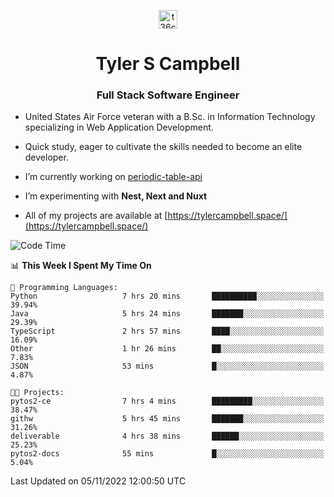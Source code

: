 <p align="center">
<a href="https://www.linkedin.com/in/t36campbell" target="blank"><img align="center" src="https://ik.imagekit.io/t36campbell/Portfolio/linkedin.png.original_m8bbGgPh6.png" alt="t36campbell" height="30" width="30" /></a>
</p>
<h1 align="center">Tyler S Campbell</h1>
<h3 align="center">Full Stack Software Engineer</h3>

* United States Air Force veteran with a B.Sc. in Information Technology specializing in Web Application Development. 

* Quick study, eager to cultivate the skills needed to become an elite developer.

* I’m currently working on [periodic-table-api](https://github.com/t36campbell/periodic-table-api)

* I’m experimenting with **Nest, Next and Nuxt**

* All of my projects are available at [https://tylercampbell.space/](https://tylercampbell.space/)

<!--START_SECTION:waka-->
![Code Time](http://img.shields.io/badge/Code%20Time-1%2C974%20hrs%2020%20mins-blue)

📊 **This Week I Spent My Time On** 

```text
💬 Programming Languages: 
Python                   7 hrs 20 mins       ██████████░░░░░░░░░░░░░░░   39.94% 
Java                     5 hrs 24 mins       ███████░░░░░░░░░░░░░░░░░░   29.39% 
TypeScript               2 hrs 57 mins       ████░░░░░░░░░░░░░░░░░░░░░   16.09% 
Other                    1 hr 26 mins        ██░░░░░░░░░░░░░░░░░░░░░░░   7.83% 
JSON                     53 mins             █░░░░░░░░░░░░░░░░░░░░░░░░   4.87%

🐱‍💻 Projects: 
pytos2-ce                7 hrs 4 mins        █████████░░░░░░░░░░░░░░░░   38.47% 
githw                    5 hrs 45 mins       ███████░░░░░░░░░░░░░░░░░░   31.26% 
deliverable              4 hrs 38 mins       ██████░░░░░░░░░░░░░░░░░░░   25.23% 
pytos2-docs              55 mins             █░░░░░░░░░░░░░░░░░░░░░░░░   5.04%

```


 Last Updated on 05/11/2022 12:00:50 UTC
<!--END_SECTION:waka-->
